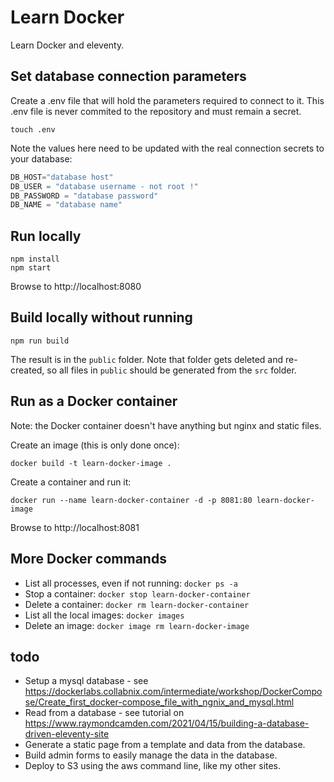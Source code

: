 # Learn Docker
Learn Docker and eleventy.

## Set database connection parameters
Create a .env file that will hold the parameters required to connect to it.
This .env file is never commited to the repository and must remain a secret.

```shell
touch .env
```

Note the values here need to be updated with the real connection secrets to your database:

```javascript
DB_HOST="database host"
DB_USER = "database username - not root !"
DB_PASSWORD = "database password"
DB_NAME = "database name"
```

## Run locally
```shell
npm install
npm start
```

Browse to http://localhost:8080

## Build locally without running
```shell
npm run build
```

The result is in the `public` folder. Note that folder gets deleted and re-created, so all files in `public` should be generated from the `src` folder.

## Run as a Docker container
Note: the Docker container doesn't have anything but nginx and static files.

Create an image (this is only done once):

```shell
docker build -t learn-docker-image .
```

Create a container and run it:

```shell
docker run --name learn-docker-container -d -p 8081:80 learn-docker-image
```

Browse to http://localhost:8081

## More Docker commands

- List all processes, even if not running: `docker ps -a`
- Stop a container: `docker stop learn-docker-container`
- Delete a container: `docker rm learn-docker-container`
- List all the local images: `docker images`
- Delete an image: `docker image rm learn-docker-image`

## todo
- Setup a mysql database - see https://dockerlabs.collabnix.com/intermediate/workshop/DockerCompose/Create_first_docker-compose_file_with_ngnix_and_mysql.html
- Read from a database - see tutorial on https://www.raymondcamden.com/2021/04/15/building-a-database-driven-eleventy-site
- Generate a static page from a template and data from the database.
- Build admin forms to easily manage the data in the database.
- Deploy to S3 using the aws command line, like my other sites.
